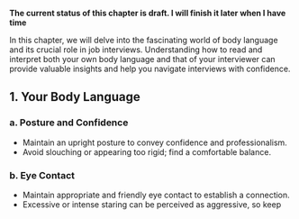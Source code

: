 **The current status of this chapter is draft. I will finish it later when I have time**

In this chapter, we will delve into the fascinating world of body language and its crucial role in job interviews. Understanding how to read and interpret both your own body language and that of your interviewer can provide valuable insights and help you navigate interviews with confidence.

**1. Your Body Language**
-------------------------

### **a. Posture and Confidence**

* Maintain an upright posture to convey confidence and professionalism.
* Avoid slouching or appearing too rigid; find a comfortable balance.

### **b. Eye Contact**

* Maintain appropriate and friendly eye contact to establish a connection.
* Excessive or intense staring can be perceived as aggressive, so keep
